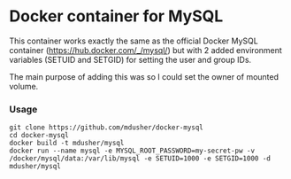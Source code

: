 # Docker container for MySQL

This container works exactly the same as the official Docker MySQL container (https://hub.docker.com/_/mysql/) but with 2 added environment variables (SETUID and SETGID) for setting the user and group IDs.

The main purpose of adding this was so I could set the owner of mounted volume.

### Usage
```
git clone https://github.com/mdusher/docker-mysql
cd docker-mysql
docker build -t mdusher/mysql 
docker run --name mysql -e MYSQL_ROOT_PASSWORD=my-secret-pw -v /docker/mysql/data:/var/lib/mysql -e SETUID=1000 -e SETGID=1000 -d mdusher/mysql
```
